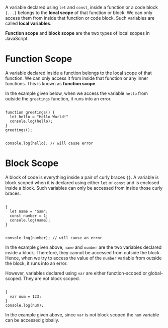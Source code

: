 A variable declared using `let` and `const`,
inside a function or a code block `{...}`
belongs to the **local scope** of that function or block.
We can only access them from inside
that function or code block.
Such variables are called **local variables**.

**Function scope** and **block scope** are
the two types of local scopes in JavaScript.

# Function Scope

A variable declared inside a function
belongs to the local scope of that function.
We can only access it from inside that function
or any inner functions.
This is known as **function scope**.

In the example given below,
when we access the variable `hello` from
outside the `greetings` function,
it runs into an error.

<Editor lang="javascript">
<code>
function greetings() {
  let hello = "Hello World!"
  console.log(hello);
}
greetings();

console.log(hello); // will cause error
</code>
</Editor>

# Block Scope

A block of code is everything
inside a pair of curly braces `{}`.
A variable is block scoped when
it is declared using either `let` or `const`
and
is enclosed inside a block.
Such variables can only be accessed from
inside those curly braces.

<Editor lang="javascript">
<code>
{
  let name = "Sam";
  const number = 1;
  console.log(name);
}

console.log(number); // will cause an error
</code>
</Editor>

In the example given above,
`name` and `number` are the two variables
declared inside a block.
Therefore, they cannot be accessed
from outside the block.
Hence, when we try to access
the value of the `number`
variable from outside the block,
it runs into an error.

However, variables declared using `var`
are either function-scoped or global-scoped.
They are not block scoped.

<Editor lang="javascript">
<code>
{
  var num = 123;
}
console.log(num);
</code>
</Editor>

In the example given above,
since `var` is not block scoped
the `num` variable can be accessed globally.